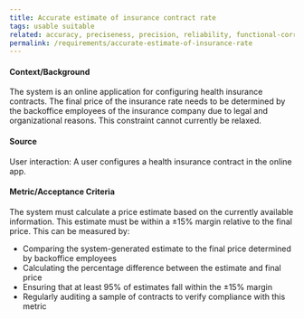 ```yaml
---
title: Accurate estimate of insurance contract rate
tags: usable suitable
related: accuracy, preciseness, precision, reliability, functional-correctness, interaction-capability
permalink: /requirements/accurate-estimate-of-insurance-rate
---
```


<div class="quality-requirement" markdown="1">

#### Context/Background

The system is an online application for configuring health insurance contracts.
The final price of the insurance rate needs to be determined by the backoffice employees of the insurance company due to legal and organizational reasons.
This constraint cannot currently be relaxed.

#### Source

User interaction: A user configures a health insurance contract in the online app.

#### Metric/Acceptance Criteria

The system must calculate a price estimate based on the currently available information.
This estimate must be within a ±15% margin relative to the final price.
This can be measured by:
* Comparing the system-generated estimate to the final price determined by backoffice employees
* Calculating the percentage difference between the estimate and final price
* Ensuring that at least 95% of estimates fall within the ±15% margin
* Regularly auditing a sample of contracts to verify compliance with this metric
</div><br>







